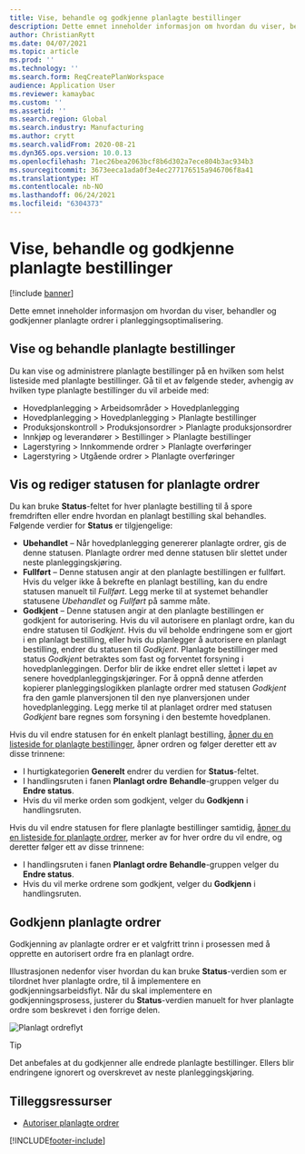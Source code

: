 ```yaml
---
title: Vise, behandle og godkjenne planlagte bestillinger
description: Dette emnet inneholder informasjon om hvordan du viser, behandler og godkjenner planlagte ordrer i planleggingsoptimalisering.
author: ChristianRytt
ms.date: 04/07/2021
ms.topic: article
ms.prod: ''
ms.technology: ''
ms.search.form: ReqCreatePlanWorkspace
audience: Application User
ms.reviewer: kamaybac
ms.custom: ''
ms.assetid: ''
ms.search.region: Global
ms.search.industry: Manufacturing
ms.author: crytt
ms.search.validFrom: 2020-08-21
ms.dyn365.ops.version: 10.0.13
ms.openlocfilehash: 71ec26bea2063bcf8b6d302a7ece804b3ac934b3
ms.sourcegitcommit: 3673eeca1ada0f3e4ec277176515a946706f8a41
ms.translationtype: HT
ms.contentlocale: nb-NO
ms.lasthandoff: 06/24/2021
ms.locfileid: "6304373"
---
```

# <a name="view-manage-and-approve-planned-orders"></a>Vise, behandle og godkjenne planlagte bestillinger

[!include [banner](../../includes/banner.md)]

Dette emnet inneholder informasjon om hvordan du viser, behandler og godkjenner planlagte ordrer i planleggingsoptimalisering.

## <a name="view-and-manage-planned-orders"></a><a name="view-planned-orders"></a>Vise og behandle planlagte bestillinger

Du kan vise og administrere planlagte bestillinger på en hvilken som helst listeside med planlagte bestillinger. Gå til et av følgende steder, avhengig av hvilken type planlagte bestillinger du vil arbeide med:

- Hovedplanlegging \> Arbeidsområder \> Hovedplanlegging
- Hovedplanlegging \> Hovedplanlegging \> Planlagte bestillinger
- Produksjonskontroll \> Produksjonsordrer \> Planlagte produksjonsordrer
- Innkjøp og leverandører \> Bestillinger \> Planlagte bestillinger
- Lagerstyring \> Innkommende ordrer \> Planlagte overføringer
- Lagerstyring \> Utgående ordrer \> Planlagte overføringer

## <a name="view-and-edit-the-status-of-planned-orders"></a>Vis og rediger statusen for planlagte ordrer

Du kan bruke **Status**-feltet for hver planlagte bestilling til å spore fremdriften eller endre hvordan en planlagt bestilling skal behandles. Følgende verdier for **Status** er tilgjengelige:

- **Ubehandlet** – Når hovedplanlegging genererer planlagte ordrer, gis de denne statusen. Planlagte ordrer med denne statusen blir slettet under neste planleggingskjøring.
- **Fullført** – Denne statusen angir at den planlagte bestillingen er fullført. Hvis du velger ikke å bekrefte en planlagt bestilling, kan du endre statusen manuelt til *Fullført*. Legg merke til at systemet behandler statusene *Ubehandlet* og *Fullført* på samme måte.
- **Godkjent** – Denne statusen angir at den planlagte bestillingen er godkjent for autorisering. Hvis du vil autorisere en planlagt ordre, kan du endre statusen til *Godkjent*. Hvis du vil beholde endringene som er gjort i en planlagt bestilling, eller hvis du planlegger å autorisere en planlagt bestilling, endrer du statusen til *Godkjent*. Planlagte bestillinger med status *Godkjent* betraktes som fast og forventet forsyning i hovedplanleggingen. Derfor blir de ikke endret eller slettet i løpet av senere hovedplanleggingskjøringer. For å oppnå denne atferden kopierer planleggingslogikken planlagte ordrer med statusen *Godkjent* fra den gamle planversjonen til den nye planversjonen under hovedplanlegging. Legg merke til at planlaget ordrer med statusen *Godkjent* bare regnes som forsyning i den bestemte hovedplanen.

Hvis du vil endre statusen for én enkelt planlagt bestilling, [åpner du en listeside for planlagte bestillinger](#view-planned-orders), åpner ordren og følger deretter ett av disse trinnene:

- I hurtigkategorien **Generelt** endrer du verdien for **Status**-feltet.
- I handlingsruten i fanen **Planlagt ordre** **Behandle**-gruppen velger du **Endre status**.
- Hvis du vil merke orden som godkjent, velger du **Godkjenn** i handlingsruten.

Hvis du vil endre statusen for flere planlagte bestillinger samtidig, [åpner du en listeside for planlagte ordrer](#view-planned-orders), merker av for hver ordre du vil endre, og deretter følger ett av disse trinnene:

- I handlingsruten i fanen **Planlagt ordre** **Behandle**-gruppen velger du **Endre status**.
- Hvis du vil merke ordrene som godkjent, velger du **Godkjenn** i handlingsruten.

## <a name="approve-planned-orders"></a>Godkjenn planlagte ordrer

Godkjenning av planlagte ordrer er et valgfritt trinn i prosessen med å opprette en autorisert ordre fra en planlagt ordre.

Illustrasjonen nedenfor viser hvordan du kan bruke **Status**-verdien som er tilordnet hver planlagte ordre, til å implementere en godkjenningsarbeidsflyt. Når du skal implementere en godkjenningsprosess, justerer du **Status**-verdien manuelt for hver planlagte ordre som beskrevet i den forrige delen.

![Planlagt ordreflyt](media/approved-planned-orders-1.png)

> [!TIP]
> Det anbefales at du godkjenner alle endrede planlagte bestillinger. Ellers blir endringene ignorert og overskrevet av neste planleggingskjøring.

## <a name="additional-resources"></a>Tilleggsressurser

- [Autoriser planlagte ordrer](planned-order-firming.md)

[!INCLUDE[footer-include](../../../includes/footer-banner.md)]
